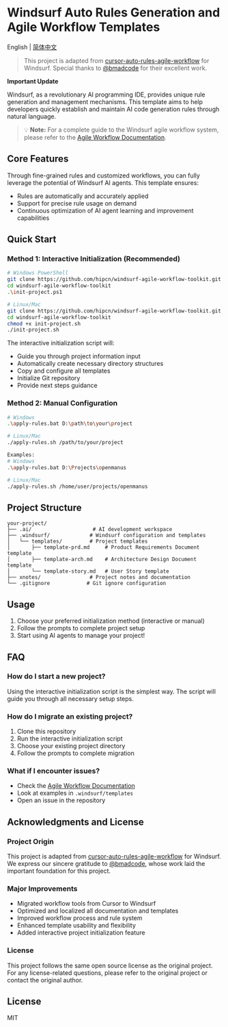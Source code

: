 # Windsurf Auto Rules Generation and Agile Workflow Templates

English | [简体中文](README.md)

> This project is adapted from [cursor-auto-rules-agile-workflow](https://github.com/bmadcode/cursor-auto-rules-agile-workflow) for Windsurf. Special thanks to [@bmadcode](https://github.com/bmadcode) for their excellent work.

**Important Update**

Windsurf, as a revolutionary AI programming IDE, provides unique rule generation and management mechanisms. This template aims to help developers quickly establish and maintain AI code generation rules through natural language.

> 💡 **Note:** For a complete guide to the Windsurf agile workflow system, please refer to the [Agile Workflow Documentation](docs/agile-readme.en.md).

## Core Features

Through fine-grained rules and customized workflows, you can fully leverage the potential of Windsurf AI agents. This template ensures:

- Rules are automatically and accurately applied
- Support for precise rule usage on demand
- Continuous optimization of AI agent learning and improvement capabilities

## Quick Start

### Method 1: Interactive Initialization (Recommended)

```bash
# Windows PowerShell
git clone https://github.com/hipcn/windsurf-agile-workflow-toolkit.git
cd windsurf-agile-workflow-toolkit
.\init-project.ps1

# Linux/Mac
git clone https://github.com/hipcn/windsurf-agile-workflow-toolkit.git
cd windsurf-agile-workflow-toolkit
chmod +x init-project.sh
./init-project.sh
```

The interactive initialization script will:
- Guide you through project information input
- Automatically create necessary directory structures
- Copy and configure all templates
- Initialize Git repository
- Provide next steps guidance

### Method 2: Manual Configuration

```bash
# Windows
.\apply-rules.bat D:\path\to\your\project

# Linux/Mac
./apply-rules.sh /path/to/your/project

Examples:
# Windows
.\apply-rules.bat D:\Projects\openmanus

# Linux/Mac
./apply-rules.sh /home/user/projects/openmanus
```

## Project Structure

```
your-project/
├── .ai/                    # AI development workspace
├── .windsurf/             # Windsurf configuration and templates
│   └── templates/         # Project templates
│       ├── template-prd.md     # Product Requirements Document template
│       ├── template-arch.md    # Architecture Design Document template
│       └── template-story.md   # User Story template
├── xnotes/                # Project notes and documentation
└── .gitignore            # Git ignore configuration
```

## Usage

1. Choose your preferred initialization method (interactive or manual)
2. Follow the prompts to complete project setup
3. Start using AI agents to manage your project!

## FAQ

### How do I start a new project?
Using the interactive initialization script is the simplest way. The script will guide you through all necessary setup steps.

### How do I migrate an existing project?
1. Clone this repository
2. Run the interactive initialization script
3. Choose your existing project directory
4. Follow the prompts to complete migration

### What if I encounter issues?
- Check the [Agile Workflow Documentation](docs/agile-readme.en.md)
- Look at examples in `.windsurf/templates`
- Open an issue in the repository

## Acknowledgments and License

### Project Origin
This project is adapted from [cursor-auto-rules-agile-workflow](https://github.com/bmadcode/cursor-auto-rules-agile-workflow) for Windsurf. We express our sincere gratitude to [@bmadcode](https://github.com/bmadcode), whose work laid the important foundation for this project.

### Major Improvements
- Migrated workflow tools from Cursor to Windsurf
- Optimized and localized all documentation and templates
- Improved workflow process and rule system
- Enhanced template usability and flexibility
- Added interactive project initialization feature

### License
This project follows the same open source license as the original project. For any license-related questions, please refer to the original project or contact the original author.

## License

MIT
